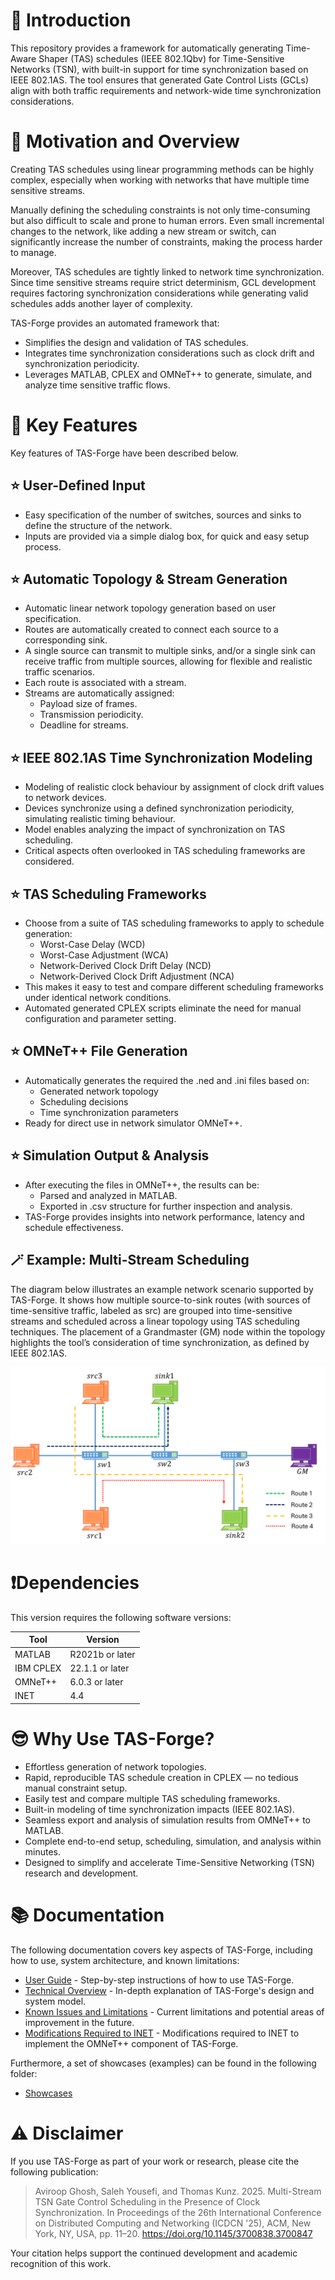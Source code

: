 # 🚀 Introduction
This repository provides a framework for automatically generating Time-Aware Shaper (TAS) schedules (IEEE 802.1Qbv) for Time-Sensitive Networks (TSN), with built-in support for time synchronization based on IEEE 802.1AS. The tool ensures that generated Gate Control Lists (GCLs) align with both traffic requirements and network-wide time synchronization considerations.

# 🎯 Motivation and Overview
Creating TAS schedules using linear programming methods can be highly complex, especially when working with networks that have multiple time sensitive streams. 

Manually defining the scheduling constraints is not only time-consuming but also difficult to scale and prone to human errors. Even small incremental changes to the network, like adding a new stream or switch, can significantly increase the number of constraints, making the process harder to manage. 

Moreover, TAS schedules are tightly linked to network time synchronization. Since time sensitive streams require strict determinism, GCL development requires factoring synchronization considerations while generating valid schedules adds another layer of complexity.  

TAS-Forge provides an automated framework that:
- Simplifies the design and validation of TAS schedules.
- Integrates time synchronization considerations such as clock drift and synchronization periodicity.
- Leverages MATLAB, CPLEX and OMNeT++ to generate, simulate, and analyze time sensitive traffic flows. 

# 🌠 Key Features
Key features of TAS-Forge have been described below. 

## ⭐ User-Defined Input
-	Easy specification of the number of switches, sources and sinks to define the structure of the network.
-	Inputs are provided via a simple dialog box, for quick and easy setup process. 

## ⭐ Automatic Topology & Stream Generation 
-	Automatic linear network topology generation based on user specification. 
-	Routes are automatically created to connect each source to a corresponding sink. 
-	A single source can transmit to multiple sinks, and/or a single sink can receive traffic from multiple sources, allowing for flexible and realistic traffic scenarios.
-	Each route is associated with a stream. 
-   Streams are automatically assigned:
    -	Payload size of frames. 
    -	Transmission periodicity. 
    -	Deadline for streams. 

## ⭐ IEEE 802.1AS Time Synchronization Modeling
-	Modeling of realistic clock behaviour by assignment of clock drift values to network devices.
-	Devices synchronize using a defined synchronization periodicity, simulating realistic timing behaviour.
-	Model enables analyzing the impact of synchronization on TAS scheduling.
-	Critical aspects often overlooked in TAS scheduling frameworks are considered. 

## ⭐ TAS Scheduling Frameworks
-	Choose from a suite of TAS scheduling frameworks to apply to schedule generation:
    - Worst-Case Delay (WCD)
    - Worst-Case Adjustment (WCA)
    - Network-Derived Clock Drift Delay (NCD)
    - Network-Derived Clock Drift Adjustment (NCA)	
-	This makes it easy to test and compare different scheduling frameworks under identical network conditions.
-	Automated generated CPLEX scripts eliminate the need for manual configuration and parameter setting. 

## ⭐ OMNeT++ File Generation
-	Automatically generates the required the .ned and .ini files based on:
    -	Generated network topology
    -	Scheduling decisions 
    -	Time synchronization parameters
-	Ready for direct use in network simulator OMNeT++. 

## ⭐ Simulation Output & Analysis
-	After executing the files in OMNeT++, the results can be:
    -	Parsed and analyzed in MATLAB. 
    -	Exported in .csv structure for further inspection and analysis. 
-	TAS-Forge provides insights into network performance, latency and schedule effectiveness. 

## 🪄 Example: Multi-Stream Scheduling
The diagram below illustrates an example network scenario supported by TAS-Forge. It shows how multiple source-to-sink routes (with sources of time-sensitive traffic, labeled as src) are grouped into time-sensitive streams and scheduled across a linear topology using TAS scheduling techniques. The placement of a Grandmaster (GM) node within the topology highlights the tool’s consideration of time synchronization, as defined by IEEE 802.1AS.

![Multi-stream TSN example](documentation/images/example_topology_1.png)

# ❗Dependencies
This version requires the following software versions:

| Tool        | Version           |
|-------------|-------------------|
| MATLAB      | R2021b or later    |
| IBM CPLEX   | 22.1.1 or later    |
| OMNeT++     | 6.0.3 or later     |
| INET        | 4.4               |

# 😎 Why Use TAS-Forge? 
- Effortless generation of network topologies.
- Rapid, reproducible TAS schedule creation in CPLEX — no tedious manual constraint setup.
- Easily test and compare multiple TAS scheduling frameworks.
- Built-in modeling of time synchronization impacts (IEEE 802.1AS).
- Seamless export and analysis of simulation results from OMNeT++ to MATLAB.
- Complete end-to-end setup, scheduling, simulation, and analysis within minutes.
- Designed to simplify and accelerate Time-Sensitive Networking (TSN) research and development.

# 📚 Documentation
The following documentation covers key aspects of TAS-Forge, including how to use, system architecture, and known limitations:

- [User Guide](documentation/User_Guide.md) - Step-by-step instructions of how to use TAS-Forge. 
- [Technical Overview](documentation/Technical_Overview.md) - In-depth explanation of TAS-Forge's design and system model. 
- [Known Issues and Limitations](documentation/Issues_and_Limitations.md) - Current limitations and potential areas of improvement in the future.
- [Modifications Required to INET](documentation/Modifications_INET.md) - Modifications required to INET to implement the OMNeT++ component of TAS-Forge.

Furthermore, a set of showcases (examples) can be found in the following folder:
- [Showcases](showcases)

# ⚠️ Disclaimer
If you use TAS-Forge as part of your work or research, please cite the following publication:

> Aviroop Ghosh, Saleh Yousefi, and Thomas Kunz. 2025. Multi-Stream TSN Gate Control Scheduling in the Presence of Clock Synchronization. In Proceedings of the 26th International Conference on Distributed Computing and Networking (ICDCN '25), ACM, New York, NY, USA, pp. 11–20.
https://doi.org/10.1145/3700838.3700847

Your citation helps support the continued development and academic recognition of this work.


